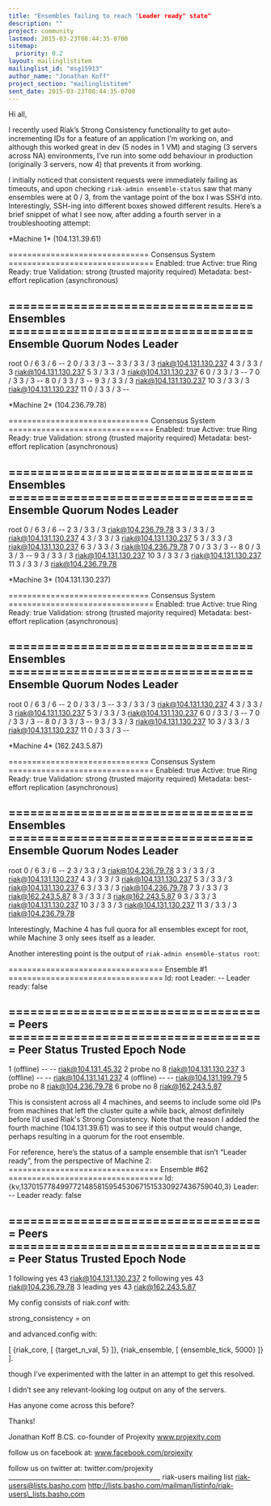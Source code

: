 ```yaml
---
title: "Ensembles failing to reach "Leader ready" state"
description: ""
project: community
lastmod: 2015-03-23T08:44:35-0700
sitemap:
  priority: 0.2
layout: mailinglistitem
mailinglist_id: "msg15913"
author_name: "Jonathan Koff"
project_section: "mailinglistitem"
sent_date: 2015-03-23T08:44:35-0700
---
```



Hi all,

I recently used Riak’s Strong Consistency functionality to get 
auto-incrementing IDs for a feature of an application I’m working on, and 
although this worked great in dev (5 nodes in 1 VM) and staging (3 servers 
across NA) environments, I’ve run into some odd behaviour in production 
(originally 3 servers, now 4) that prevents it from working.

I initially noticed that consistent requests were immediately failing as 
timeouts, and upon checking `riak-admin ensemble-status` saw that many 
ensembles were at 0 / 3, from the vantage point of the box I was SSH’d into. 
Interestingly, SSH-ing into different boxes showed different results. Here’s a 
brief snippet of what I see now, after adding a fourth server in a 
troubleshooting attempt:

\*Machine 1\* (104.131.39.61)

============================== Consensus System ===============================
Enabled: true
Active: true
Ring Ready: true
Validation: strong (trusted majority required)
Metadata: best-effort replication (asynchronous)

================================== Ensembles ==================================
 Ensemble Quorum Nodes Leader
-------------------------------------------------------------------------------
 root 0 / 6 3 / 6 --
 2 0 / 3 3 / 3 --
 3 3 / 3 3 / 3 riak@104.131.130.237
 4 3 / 3 3 / 3 riak@104.131.130.237
 5 3 / 3 3 / 3 riak@104.131.130.237
 6 0 / 3 3 / 3 --
 7 0 / 3 3 / 3 --
 8 0 / 3 3 / 3 --
 9 3 / 3 3 / 3 riak@104.131.130.237
 10 3 / 3 3 / 3 riak@104.131.130.237
 11 0 / 3 3 / 3 --

\*Machine 2\* (104.236.79.78)

============================== Consensus System ===============================
Enabled: true
Active: true
Ring Ready: true
Validation: strong (trusted majority required)
Metadata: best-effort replication (asynchronous)

================================== Ensembles ==================================
 Ensemble Quorum Nodes Leader
-------------------------------------------------------------------------------
 root 0 / 6 3 / 6 --
 2 3 / 3 3 / 3 riak@104.236.79.78
 3 3 / 3 3 / 3 riak@104.131.130.237
 4 3 / 3 3 / 3 riak@104.131.130.237
 5 3 / 3 3 / 3 riak@104.131.130.237
 6 3 / 3 3 / 3 riak@104.236.79.78
 7 0 / 3 3 / 3 --
 8 0 / 3 3 / 3 --
 9 3 / 3 3 / 3 riak@104.131.130.237
 10 3 / 3 3 / 3 riak@104.131.130.237
 11 3 / 3 3 / 3 riak@104.236.79.78

\*Machine 3\* (104.131.130.237)

============================== Consensus System ===============================
Enabled: true
Active: true
Ring Ready: true
Validation: strong (trusted majority required)
Metadata: best-effort replication (asynchronous)

================================== Ensembles ==================================
 Ensemble Quorum Nodes Leader
-------------------------------------------------------------------------------
 root 0 / 6 3 / 6 --
 2 0 / 3 3 / 3 --
 3 3 / 3 3 / 3 riak@104.131.130.237
 4 3 / 3 3 / 3 riak@104.131.130.237
 5 3 / 3 3 / 3 riak@104.131.130.237
 6 0 / 3 3 / 3 --
 7 0 / 3 3 / 3 --
 8 0 / 3 3 / 3 --
 9 3 / 3 3 / 3 riak@104.131.130.237
 10 3 / 3 3 / 3 riak@104.131.130.237
 11 0 / 3 3 / 3 --

\*Machine 4\* (162.243.5.87)

============================== Consensus System ===============================
Enabled: true
Active: true
Ring Ready: true
Validation: strong (trusted majority required)
Metadata: best-effort replication (asynchronous)

================================== Ensembles ==================================
 Ensemble Quorum Nodes Leader
-------------------------------------------------------------------------------
 root 0 / 6 3 / 6 --
 2 3 / 3 3 / 3 riak@104.236.79.78
 3 3 / 3 3 / 3 riak@104.131.130.237
 4 3 / 3 3 / 3 riak@104.131.130.237
 5 3 / 3 3 / 3 riak@104.131.130.237
 6 3 / 3 3 / 3 riak@104.236.79.78
 7 3 / 3 3 / 3 riak@162.243.5.87
 8 3 / 3 3 / 3 riak@162.243.5.87
 9 3 / 3 3 / 3 riak@104.131.130.237
 10 3 / 3 3 / 3 riak@104.131.130.237
 11 3 / 3 3 / 3 riak@104.236.79.78


Interestingly, Machine 4 has full quora for all ensembles except for root, 
while Machine 3 only sees itself as a leader.

Another interesting point is the output of `riak-admin ensemble-status root`:

================================= Ensemble #1 =================================
Id: root
Leader: --
Leader ready: false

==================================== Peers ====================================
 Peer Status Trusted Epoch Node
-------------------------------------------------------------------------------
 1 (offline) -- -- riak@104.131.45.32
 2 probe no 8 riak@104.131.130.237
 3 (offline) -- -- riak@104.131.141.237
 4 (offline) -- -- riak@104.131.199.79
 5 probe no 8 riak@104.236.79.78
 6 probe no 8 riak@162.243.5.87

This is consistent across all 4 machines, and seems to include some old IPs 
from machines that left the cluster quite a while back, almost definitely 
before I’d used Riak's Strong Consistency. Note that the reason I added the 
fourth machine (104.131.39.61) was to see if this output would change, perhaps 
resulting in a quorum for the root ensemble.

For reference, here’s the status of a sample ensemble that isn’t “Leader 
ready”, from the perspective of Machine 2:
================================ Ensemble #62 =================================
Id: {kv,1370157784997721485815954530671515330927436759040,3}
Leader: --
Leader ready: false

==================================== Peers ====================================
 Peer Status Trusted Epoch Node
-------------------------------------------------------------------------------
 1 following yes 43 riak@104.131.130.237
 2 following yes 43 riak@104.236.79.78
 3 leading yes 43 riak@162.243.5.87


My config consists of riak.conf with:

strong\_consistency = on

and advanced.config with:

[
 {riak\_core,
 [
 {target\_n\_val, 5}
 ]},
 {riak\_ensemble,
 [
 {ensemble\_tick, 5000}
 ]}
].

though I’ve experimented with the latter in an attempt to get this resolved.

I didn’t see any relevant-looking log output on any of the servers.

Has anyone come across this before?

Thanks!

Jonathan Koff B.CS.
co-founder of Projexity
www.projexity.com 

follow us on facebook at: www.facebook.com/projexity 

follow us on twitter at: twitter.com/projexity 
\_\_\_\_\_\_\_\_\_\_\_\_\_\_\_\_\_\_\_\_\_\_\_\_\_\_\_\_\_\_\_\_\_\_\_\_\_\_\_\_\_\_\_\_\_\_\_
riak-users mailing list
riak-users@lists.basho.com
http://lists.basho.com/mailman/listinfo/riak-users\_lists.basho.com

